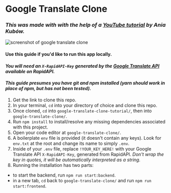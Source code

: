 # Google Translate Clone


### *This was made with with the help of a [YouTube tutorial](https://www.youtube.com/watch?v=aFISwq3wteY) by Ania Kubów.*


![screenshot of google translate clone](/src/images/google_translate.png)


#### Use this guide if you'd like to run this app locally.


#### *You will need an ```X-RapidAPI-Key``` generated by the [Google Translate API](https://rapidapi.com/datascraper/api/google-translate20/) available on RapidAPI.*


#### *This guide presumes you have git and npm installed (yarn should work in place of npm, but has not been tested).*


1) Get the link to clone this repo.
2) In your terminal, ```cd``` into your directory of choice and clone this repo.
3) Once cloned, ```cd``` into ```google-translate-clone-tutorial/```, then into ```google-translate-clone/```.
4) Run ```npm install``` to install/resolve any missing dependencies associated with this project.
5) Open your code editor at ```google-translate-clone/```.
6) A boilerplate ```env``` file is provided (it doesn't contain any keys). Look for ```env.txt``` at the root and change its name to simply ```.env```.
7) Inside of your ```.env``` file, replace ```!YOUR_KEY_HERE!``` with your Google Translate API ```X-RapidAPI-Key```, generated from RapidAPI. *Don't wrap the key in quotes, it will be automatically interpreted as a string.*
8) Running the installation has two parts:
- to start the backend, run ```npm run start:backend```.
- in a new tab, ```cd``` back to ```google-translate-clone/``` and run ```npm run start:frontend```.